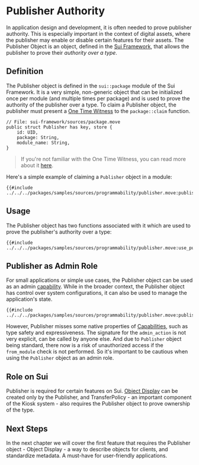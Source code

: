 # Publisher Authority

In application design and development, it is often needed to prove publisher authority. This is
especially important in the context of digital assets, where the publisher may enable or disable
certain features for their assets. The Publisher Object is an object, defined in the
[Sui Framework](./sui-framework.md), that allows the publisher to prove their _authority over a
type_.

## Definition

The Publisher object is defined in the `sui::package` module of the Sui Framework. It is a very
simple, non-generic object that can be initialized once per module (and multiple times per package)
and is used to prove the authority of the publisher over a type. To claim a Publisher object, the
publisher must present a [One Time Witness](./one-time-witness.md) to the `package::claim` function.

```move
// File: sui-framework/sources/package.move
public struct Publisher has key, store {
    id: UID,
    package: String,
    module_name: String,
}
```

> If you're not familiar with the One Time Witness, you can read more about it
> [here](./one-time-witness.md).

Here's a simple example of claiming a `Publisher` object in a module:

```move
{{#include ../../../packages/samples/sources/programmability/publisher.move:publisher}}
```

## Usage

The Publisher object has two functions associated with it which are used to prove the publisher's
authority over a type:

```move
{{#include ../../../packages/samples/sources/programmability/publisher.move:use_publisher}}
```

## Publisher as Admin Role

For small applications or simple use cases, the Publisher object can be used as an admin
[capability](./capability.md). While in the broader context, the Publisher object has control over
system configurations, it can also be used to manage the application's state.

```move
{{#include ../../../packages/samples/sources/programmability/publisher.move:publisher_as_admin}}
```

However, Publisher misses some native properties of [Capabilities](./capability.md), such as type
safety and expressiveness. The signature for the `admin_action` is not very explicit, can be called
by anyone else. And due to `Publisher` object being standard, there now is a risk of unauthorized
access if the `from_module` check is not performed. So it's important to be cautious when using the
`Publisher` object as an admin role.

## Role on Sui

Publisher is required for certain features on Sui. [Object Display](./display.md) can be created
only by the Publisher, and TransferPolicy - an important component of the Kiosk system - also
requires the Publisher object to prove ownership of the type.

## Next Steps

In the next chapter we will cover the first feature that requires the Publisher object - Object
Display - a way to describe objects for clients, and standardize metadata. A must-have for
user-friendly applications.
